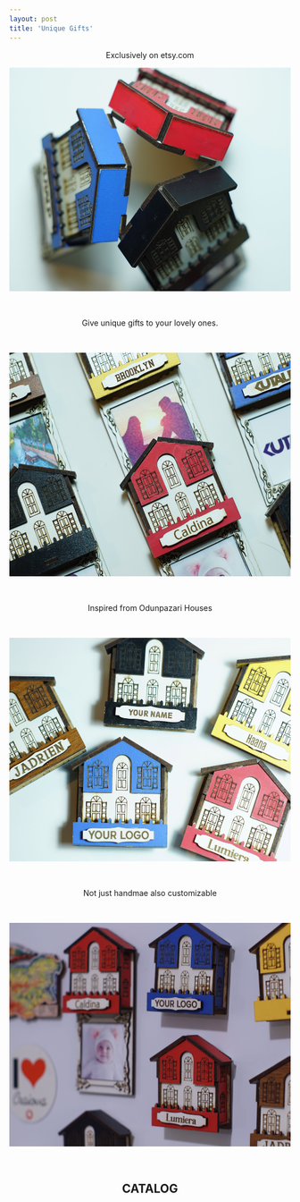 ```yaml
---
layout: post
title: 'Unique Gifts'
---
```

<p style="text-align: center;">Exclusively on etsy.com</p>
<p><img src="https://github.com/Kutalp/portfolio-jekyll-theme/blob/gh-pages/assets/img/projects/DSC01656.JPG?raw=true" alt="Workshop1" width="600" height="400" /></p>
<p>&nbsp;</p>
<p style="text-align: center;">Give unique gifts to your lovely ones.</p>
<p>&nbsp;</p>
<p><img src="https://github.com/Kutalp/portfolio-jekyll-theme/blob/gh-pages/assets/img/projects/DSC01653.JPG?raw=true" alt="Retro House" width="600" height="400" /></p>
<p>&nbsp;</p>
<p style="text-align: center;">Inspired from Odunpazari Houses</p>
<p>&nbsp;</p>
<p><img src="https://github.com/Kutalp/portfolio-jekyll-theme/blob/gh-pages/assets/img/projects/DSC01650.JPG?raw=true" alt="Testing Kutalp" width="600" height="400" /></p>
<p>&nbsp;</p>
<p style="text-align: center;">Not just handmae also customizable</p>
<p>&nbsp;</p>
<p><img src="https://github.com/Kutalp/portfolio-jekyll-theme/blob/gh-pages/assets/img/projects/DSC01658.JPG?raw=true" alt="Homes" width="600" height="400" /></p>
<p>&nbsp;</p>

<h2 style="text-align: center;">CATALOG</h2>
<a data-pin-do="embedBoard" data-pin-board-width="500" data-pin-scale-height="200" data-pin-scale-width="500" href="https://tr.pinterest.com/kutalpd/unique-gifts/"></a>
